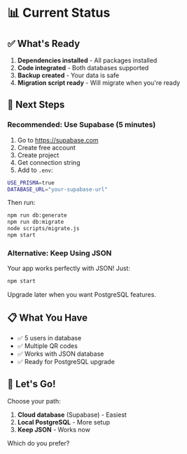 # 📊 Current Status

## ✅ What's Ready

1. **Dependencies installed** - All packages installed
2. **Code integrated** - Both databases supported
3. **Backup created** - Your data is safe
4. **Migration script ready** - Will migrate when you're ready

## 🎯 Next Steps

### Recommended: Use Supabase (5 minutes)

1. Go to https://supabase.com
2. Create free account
3. Create project
4. Get connection string
5. Add to `.env`:
```bash
USE_PRISMA=true
DATABASE_URL="your-supabase-url"
```

Then run:
```bash
npm run db:generate
npm run db:migrate
node scripts/migrate.js
npm start
```

### Alternative: Keep Using JSON

Your app works perfectly with JSON! Just:
```bash
npm start
```

Upgrade later when you want PostgreSQL features.

## 📋 What You Have

- ✅ 5 users in database
- ✅ Multiple QR codes
- ✅ Works with JSON database
- ✅ Ready for PostgreSQL upgrade

## 🚀 Let's Go!

Choose your path:
1. **Cloud database** (Supabase) - Easiest
2. **Local PostgreSQL** - More setup
3. **Keep JSON** - Works now

Which do you prefer?


